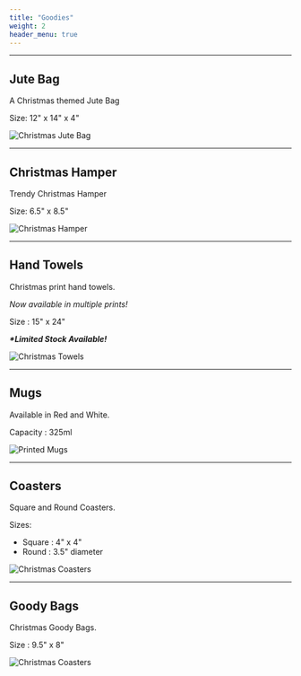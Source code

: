 ```yaml
---
title: "Goodies"
weight: 2
header_menu: true
---
```



---

## Jute Bag 

A Christmas themed Jute Bag

Size: 12" x 14" x 4"

![Christmas Jute Bag](images/jute-bag.webp)

---

## Christmas Hamper

Trendy Christmas Hamper

Size: 6.5" x 8.5"

![Christmas Hamper](images/hamper.webp)

---

## Hand Towels

Christmas print hand towels.

*Now available in multiple prints!*

Size : 15" x 24"

__*\*Limited Stock Available!*__

![Christmas Towels](images/towels2.webp)

---

## Mugs

Available in Red and White.

Capacity : 325ml

![Printed Mugs](images/mugs.webp)

---

## Coasters

Square and Round Coasters.

Sizes:
 - Square : 4" x 4"
 - Round  : 3.5" diameter

![Christmas Coasters](images/coaster.webp)

---

## Goody Bags

Christmas Goody Bags.

Size : 9.5" x 8"

![Christmas Coasters](images/goodie-bag.webp)
